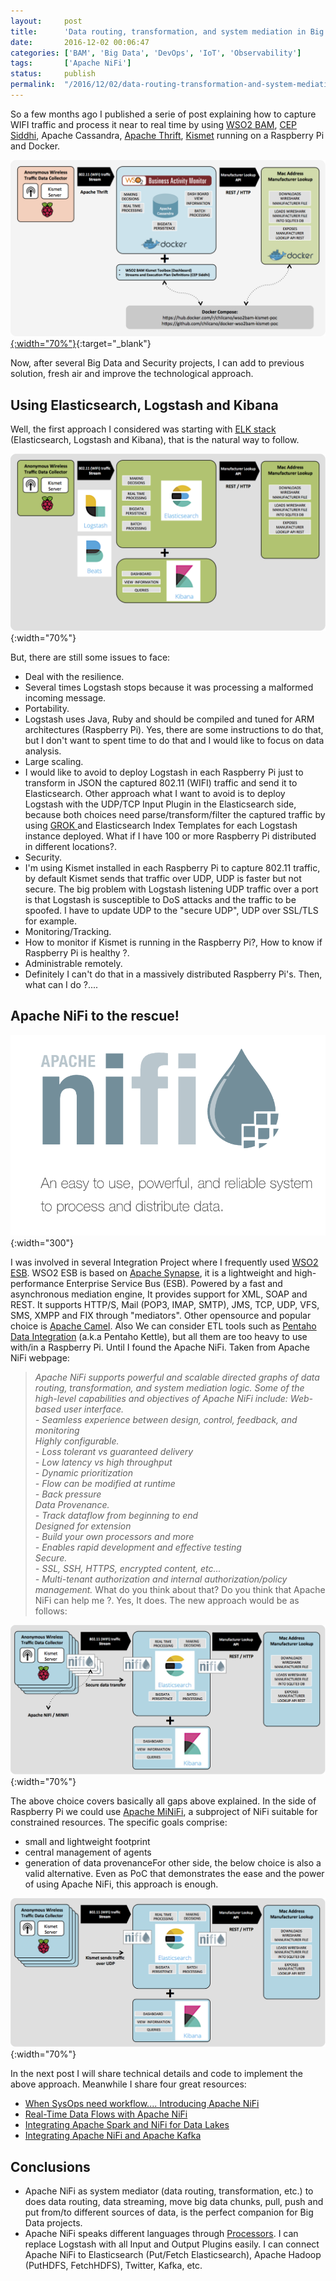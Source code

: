 ```yaml
---
layout:     post
title:      'Data routing, transformation, and system mediation in Big Data & IoT scenarios with Apache NiFi'
date:       2016-12-02 00:06:47
categories: ['BAM', 'Big Data', 'DevOps', 'IoT', 'Observability']
tags:       ['Apache NiFi']
status:     publish 
permalink:  "/2016/12/02/data-routing-transformation-and-system-mediation-in-big-data-iot-scenarios-with-apache-nifi/"
---
```

So a few months ago I published a serie of post explaining how to capture WIFI traffic and process it near to real time by using [WSO2 BAM](http://wso2.com/more-downloads/business-activity-monitor/), [CEP Siddhi](https://github.com/wso2/siddhi), Apache Cassandra, [Apache Thrift](https://thrift.apache.org/), [Kismet](https://www.kismetwireless.net) running on a Raspberry Pi and Docker.

[![](/assets/blog20161202/01-wifi-traffic-capture-wso2-bam.png){:width="70%"}](/assets/blog20161202/01-wifi-traffic-capture-wso2-bam.png){:target="_blank"}

Now, after several Big Data and Security projects, I can add to previous solution, fresh air and improve the technological approach.

<!-- more -->


## Using Elasticsearch, Logstash and Kibana

Well, the first approach I considered was starting with [ELK stack](https://www.elastic.co) (Elasticsearch, Logstash and Kibana), that is the natural way to follow.

![](/assets/blog20161202/02-wifi-traffic-capture-elasticsearch-logstash-kibana.png){:width="70%"}

But, there are still some issues to face:
* Deal with the resilience.  
* Several times Logstash stops because it was processing a malformed incoming message.
* Portability.  
* Logstash uses Java, Ruby and should be compiled and tuned for ARM architectures (Raspberry Pi). Yes, there are some instructions to do that, but I don't want to spent time to do that and I would like to focus on data analysis.
* Large scaling.  
* I would like to avoid to deploy Logstash in each Raspberry Pi just to transform in JSON the captured 802.11 (WIFI) traffic and send it to Elasticsearch. Other approach what I want to avoid is to deploy Logstash with the UDP/TCP Input Plugin in the Elasticsearch side, because both choices need parse/transform/filter the captured traffic by using [GROK ](https://www.elastic.co/guide/en/logstash/current/plugins-filters-grok.html)and Elasticsearch Index Templates for each Logstash instance deployed. What if I have 100 or more Raspberry Pi distributed in different locations?.
* Security.  
* I'm using Kismet installed in each Raspberry Pi to capture 802.11 traffic, by default Kismet sends that traffic over UDP, UDP is faster but not secure. The big problem with Logstash listening UDP traffic over a port is that Logstash is susceptible to DoS attacks and the traffic to be spoofed. I have to update UDP to the "secure UDP", UDP over SSL/TLS for example.
* Monitoring/Tracking.  
* How to monitor if Kismet is running in the Raspberry Pi?, How to know if Raspberry Pi is healthy ?.
* Administrable remotely. 
* Definitely I can't do that in a massively distributed Raspberry Pi's.
Then, what can I do ?....

## Apache NiFi to the rescue!


![](/assets/blog20161202/03-apache-nifi-logo.png){:width="300"}

I was involved in several Integration Project where I frequently used [WSO2 ESB](http://wso2.com/products/enterprise-service-bus/).
WSO2 ESB is based on [Apache Synapse](https://synapse.apache.org/), it is a lightweight and high-performance Enterprise Service Bus (ESB). Powered by a fast and asynchronous mediation engine, It provides support for XML, SOAP and REST. It supports HTTP/S, Mail (POP3, IMAP, SMTP), JMS, TCP, UDP, VFS, SMS, XMPP and FIX through "mediators".
Other opensource and popular choice is [Apache Camel](http://camel.apache.org). Also We can consider ETL tools such as [Pentaho Data Integration](http://community.pentaho.com/projects/data-integration/) (a.k.a Pentaho Kettle), but all them are too heavy to use with/in a Raspberry Pi. Until I found the Apache NiFi.
Taken from Apache NiFi webpage:
> _Apache NiFi supports powerful and scalable directed graphs of data routing, transformation, and system mediation logic. Some of the high-level capabilities and objectives of Apache NiFi include:_
> _Web-based user interface._  
>  _\- Seamless experience between design, control, feedback, and monitoring_  
>  _Highly configurable._  
>  _\- Loss tolerant vs guaranteed delivery_  
>  _\- Low latency vs high throughput_  
>  _\- Dynamic prioritization_  
>  _\- Flow can be modified at runtime_  
>  _\- Back pressure_  
>  _Data Provenance._  
>  _\- Track dataflow from beginning to end_  
>  _Designed for extension_  
>  _\- Build your own processors and more_  
>  _\- Enables rapid development and effective testing_  
>  _Secure._  
>  _\- SSL, SSH, HTTPS, encrypted content, etc..._  
>  _\- Multi-tenant authorization and internal authorization/policy management._
What do you think about that? Do you think that Apache NiFi can help me ?. Yes, It does. The new approach would be as follows:

![](/assets/blog20161202/04-wifi-traffic-capture-apache-nifi-minifi.png){:width="70%"}

The above choice covers basically all gaps above explained. In the side of Raspberry Pi we could use [Apache MiNiFi](https://cwiki.apache.org/confluence/display/MINIFI/MiNiFi), a subproject of NiFi suitable for constrained resources. The specific goals comprise:
* small and lightweight footprint
* central management of agents
* generation of data provenanceFor other side, the below choice is also a valid alternative. Even as PoC that demonstrates the ease and the power of using Apache NiFi, this approach is enough.

![](/assets/blog20161202/05-wifi-traffic-capture-apache-nifi.png){:width="70%"}

In the next post I will share technical details and code to implement the above approach. Meanwhile I share four great resources:
* [When SysOps need workflow.... Introducing Apache NiFi](https://www.linkedin.com/pulse/when-sysops-need-workflow-introducing-apache-nifi-jeroen-jacobs)
* [Real-Time Data Flows with Apache NiFi](http://www.slideshare.net/manishgforce/realtime-data-flows-with-apache-nifi)
* [Integrating Apache Spark and NiFi for Data Lakes](http://www.slideshare.net/HadoopSummit/integrating-apache-spark-and-nifi-for-data-lakes)
* [Integrating Apache NiFi and Apache Kafka](http://bryanbende.com/development/2016/09/15/apache-nifi-and-apache-kafka)

## Conclusions

* Apache NiFi as system mediator (data routing, transformation, etc.) to does data routing, data streaming, move big data chunks, pull, push and put from/to different sources of data, is the perfect companion for Big Data projects.
* Apache NiFi speaks different languages through [Processors](https://nifi.apache.org/docs/nifi-docs/). I can replace Logstash with all Input and Output Plugins easily. I can connect Apache NiFi to Elasticsearch (Put/Fetch Elasticsearch), Apache Hadoop (PutHDFS, FetchHDFS), Twitter, Kafka, etc.
